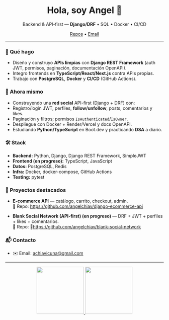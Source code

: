 <!-- Profile README — github.com/angelchiav/angelchiav -->

<h1 align="center">Hola, soy Angel 👋</h1>
<p align="center">
  Backend & API-first — <b>Django/DRF</b> • SQL • Docker • CI/CD
</p>

<p align="center">
  <a href="https://github.com/angelchiav?tab=repositories">Repos</a> •
  <a href="mailto:achiavicuna@gmail.com">Email</a>
</p>

---

### 🚀 Qué hago
- Diseño y construyo **APIs limpias** con **Django REST Framework** (auth JWT, permisos, paginación, documentación OpenAPI).
- Integro frontends en **TypeScript/React/Next.js** contra APIs propias.
- Trabajo con **PostgreSQL**, **Docker** y **CI/CD** (GitHub Actions).

### 🧩 Ahora mismo
  - Construyendo una **red social** API-first (Django + DRF) con:
  - Registro/login JWT, perfiles, **follow/unfollow**, posts, comentarios y likes.
  - Paginación y filtros; permisos `IsAuthenticated`/`IsOwner`.
  - Despliegue con Docker + Render/Vercel y docs OpenAPI.
  - Estudiando **Python/TypeScript** en Boot.dev y practicando **DSA** a diario.

### 🛠️ Stack
- **Backend:** Python, Django, Django REST Framework, SimpleJWT  
- **Frontend (en progreso):** TypeScript, JavaScript 
- **Datos:** PostgreSQL, Redis
- **Infra:** Docker, docker-compose, GitHub Actions  
- **Testing:** pytest

### 📌 Proyectos destacados
- **E-commerce API** — catálogo, carrito, checkout, admin.  
  🔗 Repo: https://github.com/angelchiav/django-ecommerce-api
  
- **Blank Social Network (API-first) (en progreso)** — DRF + JWT + perfiles + likes + comentarios.  
  🔗 Repo: 🔧https://github.com/angelchiav/blank-social-network

### 📬 Contacto
- ✉️ Email: achiavicuna@gmail.com

---

<p align="center">
  <a href="https://github.com/anuraghazra/github-readme-stats">
    <img height="150" src="https://github-readme-stats.vercel.app/api?username=angelchiav&show_icons=true&theme=default&hide_title=true" />
  </a>
  <a href="https://git.io/streak-stats">
    <img height="150" src="https://streak-stats.demolab.com/?user=angelchiav&theme=default" />
  </a>
</p>

<!-- Sugerencia: activa "Include private contributions" en tu perfil para que cuenten los privados. -->
